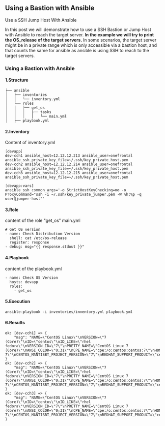 
## Using a Bastion with Ansible
Use a SSH Jump Host With Ansible

In this post we will demonstrate how to use a SSH Bastion or Jump Host with Ansible to reach the target server.
**In the example we will try to print the OS_release of the target servers.**
In some scenarios, the target server might be in a private range which is only accessible via a bastion host, and that counts the same for ansible as ansible is using SSH to reach to the target servers.
### Using a Bastion with Ansible
#### 1.Structure
	├── ansible
	│   ├── inventories
	│   │   └── inventory.yml
	│   └── roles
	│   │   ├── get_os
	│   │   │   ├── tasks
	│   │   │   │   └── main.yml
	│   ├── playbook.yml
#### 2.Inventory
Content of inventory.yml
> 

    [devapp]
	dev-cch1 ansible_host=12.12.12.213 ansible_user=onefrontal ansible_ssh_private_key_file=~/.ssh/key_private_host.pem
	dev-cch2 ansible_host=12.12.12.214 ansible_user=onefrontal ansible_ssh_private_key_file=~/.ssh/key_private_host.pem
	dev-cch3 ansible_host=12.12.12.215 ansible_user=onefrontal ansible_ssh_private_key_file=~/.ssh/key_private_host.pem

	[devapp:vars]
	ansible_ssh_common_args='-o StrictHostKeyChecking=no -o ProxyCommand="ssh -i ~/.ssh/key_private_jumper.pem -W %h:%p -q user@jumper-host"'

#### 3.Role
 content of the role "get_os" main.yml
 
	# Get OS version
	- name: Check Distribution Version
	  shell: cat /etc/os-release
	  register: response
	- debug: msg="{{ response.stdout }}"

#### 4.Playbook
 content of the playbook.yml

	- name: Check OS Version
	  hosts: devapp
	  roles:
	    - get_os

#### 5.Execution
	ansible-playbook -i inventories/inventory.yml playbook.yml

#### 6.Results

	ok: [dev-cch1] => {
	    "msg": "NAME=\"CentOS Linux\"\nVERSION=\"7 (Core)\"\nID=\"centos\"\nID_LIKE=\"rhel fedora\"\nVERSION_ID=\"7\"\nPRETTY_NAME=\"CentOS Linux 7 (Core)\"\nANSI_COLOR=\"0;31\"\nCPE_NAME=\"cpe:/o:centos:centos:7\"\nHOME_URL=\"https://www.centos.org/\"\nBUG_REPORT_URL=\"https://bugs.centos.org/\"\n\nCENTOS_MANTISBT_PROJECT=\"CentOS-7\"\nCENTOS_MANTISBT_PROJECT_VERSION=\"7\"\nREDHAT_SUPPORT_PRODUCT=\"centos\"\nREDHAT_SUPPORT_PRODUCT_VERSION=\"7\""
	}
	ok: [dev-cch2] => {
	    "msg": "NAME=\"CentOS Linux\"\nVERSION=\"7 (Core)\"\nID=\"centos\"\nID_LIKE=\"rhel fedora\"\nVERSION_ID=\"7\"\nPRETTY_NAME=\"CentOS Linux 7 (Core)\"\nANSI_COLOR=\"0;31\"\nCPE_NAME=\"cpe:/o:centos:centos:7\"\nHOME_URL=\"https://www.centos.org/\"\nBUG_REPORT_URL=\"https://bugs.centos.org/\"\n\nCENTOS_MANTISBT_PROJECT=\"CentOS-7\"\nCENTOS_MANTISBT_PROJECT_VERSION=\"7\"\nREDHAT_SUPPORT_PRODUCT=\"centos\"\nREDHAT_SUPPORT_PRODUCT_VERSION=\"7\""
	}
	ok: [dev-cch3] => {
	    "msg": "NAME=\"CentOS Linux\"\nVERSION=\"7 (Core)\"\nID=\"centos\"\nID_LIKE=\"rhel fedora\"\nVERSION_ID=\"7\"\nPRETTY_NAME=\"CentOS Linux 7 (Core)\"\nANSI_COLOR=\"0;31\"\nCPE_NAME=\"cpe:/o:centos:centos:7\"\nHOME_URL=\"https://www.centos.org/\"\nBUG_REPORT_URL=\"https://bugs.centos.org/\"\n\nCENTOS_MANTISBT_PROJECT=\"CentOS-7\"\nCENTOS_MANTISBT_PROJECT_VERSION=\"7\"\nREDHAT_SUPPORT_PRODUCT=\"centos\"\nREDHAT_SUPPORT_PRODUCT_VERSION=\"7\""
	}
